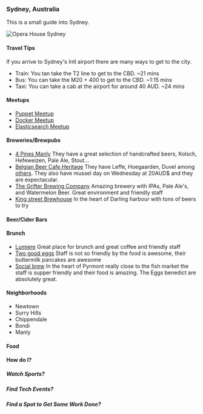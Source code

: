 ### Sydney, Australia

This is a small guide into Sydney.

![Opera House Sydney](http://www.sydney.com/sites/default/files/sydney-harbour-and-opera-house_2.jpg)

#### Travel Tips

If you arrive to Sydney's Intl airport there are many ways to get to the city.

* Train: You tan take the T2 line to get to the CBD. ~21 mins
* Bus: You can take the M20 + 400 to get to the CBD. ~1:15 mins
* Taxi: You can take a cab at the airport for around 40 AUD. ~24 mins

#### Meetups

* [Puppet Meetup]()
* [Docker Meetup]()
* [Elasticsearch Meetup]()

#### Breweries/Brewpubs

* [4 Pines Manly](http://4pinesbeer.com.au/) They have a great selection of handcrafted beers, Kolsch, Hefeweizen, Pale Ale, Stout...
* [Belgian Beer Cafe Heritage](http://www.bbcheritage.com.au/) They have Leffe, Hoegaarden, Duvel among [others](http://www.bbcheritage.com.au/downloads/BBC_BeersMenu_May2015_LR.pdf). They also have mussel day on Wednesday at 20AUD$ and they are expectacular.
* [The Grifter Brewing Company](https://www.facebook.com/TheGrifterBrewingCompany) Amazing brewery with IPAs, Pale Ale's, and Watermelon Beer. Great environment and friendly staff
* [King street Brewhouse](http://kingstbrewhouse.com.au/) In the heart of Darling harbour with tons of beers to try

#### Beer/Cider Bars

#### Brunch

* [Lumiere](http://www.lumierecafe.com.au/menu) Great place for brunch and great coffee and friendly staff
* [Two good eggs](http://www.twogoodeggs.com.au/) Staff is not so friendly by the food is awesome, their buttermilk pancakes are awesome
* [Social brew](https://www.facebook.com/socialbrewcafe) In the heart of Pyrmont really close to the fish market the staff is supper friendly and their food is amazing. The Eggs benedict are absolutely great.

#### Neighborhoods

* Newtown
* Surry Hills
* Chippendale
* Bondi
* Manly

#### Food

#### How do I?

##### Watch Sports?

##### Find Tech Events?

##### Find a Spot to Get Some Work Done?
